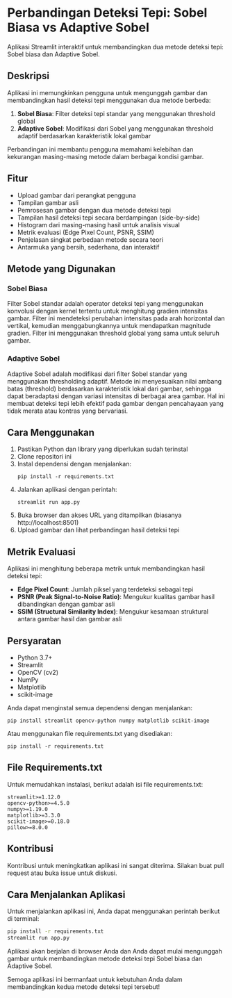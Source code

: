 # Perbandingan Deteksi Tepi: Sobel Biasa vs Adaptive Sobel

Aplikasi Streamlit interaktif untuk membandingkan dua metode deteksi tepi: Sobel biasa dan Adaptive Sobel.

## Deskripsi

Aplikasi ini memungkinkan pengguna untuk mengunggah gambar dan membandingkan hasil deteksi tepi menggunakan dua metode berbeda:
1. **Sobel Biasa**: Filter deteksi tepi standar yang menggunakan threshold global
2. **Adaptive Sobel**: Modifikasi dari Sobel yang menggunakan threshold adaptif berdasarkan karakteristik lokal gambar

Perbandingan ini membantu pengguna memahami kelebihan dan kekurangan masing-masing metode dalam berbagai kondisi gambar.

## Fitur

- Upload gambar dari perangkat pengguna
- Tampilan gambar asli
- Pemrosesan gambar dengan dua metode deteksi tepi
- Tampilan hasil deteksi tepi secara berdampingan (side-by-side)
- Histogram dari masing-masing hasil untuk analisis visual
- Metrik evaluasi (Edge Pixel Count, PSNR, SSIM)
- Penjelasan singkat perbedaan metode secara teori
- Antarmuka yang bersih, sederhana, dan interaktif

## Metode yang Digunakan

### Sobel Biasa
Filter Sobel standar adalah operator deteksi tepi yang menggunakan konvolusi dengan kernel tertentu untuk menghitung gradien intensitas gambar. Filter ini mendeteksi perubahan intensitas pada arah horizontal dan vertikal, kemudian menggabungkannya untuk mendapatkan magnitude gradien. Filter ini menggunakan threshold global yang sama untuk seluruh gambar.

### Adaptive Sobel
Adaptive Sobel adalah modifikasi dari filter Sobel standar yang menggunakan thresholding adaptif. Metode ini menyesuaikan nilai ambang batas (threshold) berdasarkan karakteristik lokal dari gambar, sehingga dapat beradaptasi dengan variasi intensitas di berbagai area gambar. Hal ini membuat deteksi tepi lebih efektif pada gambar dengan pencahayaan yang tidak merata atau kontras yang bervariasi.

## Cara Menggunakan

1. Pastikan Python dan library yang diperlukan sudah terinstal
2. Clone repositori ini
3. Instal dependensi dengan menjalankan:
   ```
   pip install -r requirements.txt
   ```
4. Jalankan aplikasi dengan perintah:
   ```
   streamlit run app.py
   ```
5. Buka browser dan akses URL yang ditampilkan (biasanya http://localhost:8501)
6. Upload gambar dan lihat perbandingan hasil deteksi tepi

## Metrik Evaluasi

Aplikasi ini menghitung beberapa metrik untuk membandingkan hasil deteksi tepi:

- **Edge Pixel Count**: Jumlah piksel yang terdeteksi sebagai tepi
- **PSNR (Peak Signal-to-Noise Ratio)**: Mengukur kualitas gambar hasil dibandingkan dengan gambar asli
- **SSIM (Structural Similarity Index)**: Mengukur kesamaan struktural antara gambar hasil dan gambar asli

## Persyaratan

- Python 3.7+
- Streamlit
- OpenCV (cv2)
- NumPy
- Matplotlib
- scikit-image

Anda dapat menginstal semua dependensi dengan menjalankan:
```
pip install streamlit opencv-python numpy matplotlib scikit-image
```

Atau menggunakan file requirements.txt yang disediakan:
```
pip install -r requirements.txt
```

## File Requirements.txt

Untuk memudahkan instalasi, berikut adalah isi file requirements.txt:

```
streamlit>=1.12.0
opencv-python>=4.5.0
numpy>=1.19.0
matplotlib>=3.3.0
scikit-image>=0.18.0
pillow>=8.0.0
```

## Kontribusi

Kontribusi untuk meningkatkan aplikasi ini sangat diterima. Silakan buat pull request atau buka issue untuk diskusi.

## Cara Menjalankan Aplikasi

Untuk menjalankan aplikasi ini, Anda dapat menggunakan perintah berikut di terminal:

```bash
pip install -r requirements.txt
streamlit run app.py
```

Aplikasi akan berjalan di browser Anda dan Anda dapat mulai mengunggah gambar untuk membandingkan metode deteksi tepi Sobel biasa dan Adaptive Sobel.

Semoga aplikasi ini bermanfaat untuk kebutuhan Anda dalam membandingkan kedua metode deteksi tepi tersebut!

        